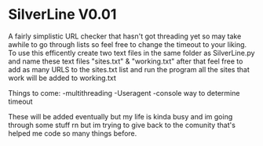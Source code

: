 # SilverLine V0.01

A fairly simplistic URL checker that hasn't got threading yet so may take awhile to go through lists so feel free to change the timeout to your liking. To use this efficently create two text files in the same folder as SilverLine.py and name these text files "sites.txt" & "working.txt" after that feel free to add as many URLS to the sites.txt list and run the program all the sites that work will be added to working.txt 


Things to come:
        -multithreading
        -Useragent
        -console way to determine timeout
 
 These will be added eventually but my life is kinda busy and im going through some stuff rn but im trying to give back to the comunity that's helped me code so many things before.
